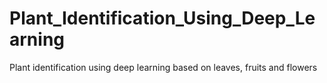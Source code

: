 # Plant_Identification_Using_Deep_Learning
Plant identification using deep learning based on leaves, fruits and flowers
